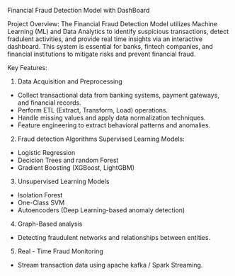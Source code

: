 Financial Fraud Detection Model with DashBoard

Project Overview:
The Financial Fraud Detection Model utilizes Machine Learning (ML) and Data Analytics to identify suspicious transactions,
detect fradulent activities, and provide real time insights via an interactive dashboard. This system is essential for banks,
fintech companies, and financial institutions to mitigate risks and prevent financial fraud.

Key Features:
1) Data Acquisition and Preprocessing
 - Collect transactional data from banking systems, payment gateways, and financial records.
 - Perform ETL (Extract, Transform, Load) operations.
 - Handle missing values and apply data normalization techniques.
 - Feature engineering to extract behavioral patterns and anomalies.
2) Fraud detection Algorithms
Supervised Learning Models:
 - Logistic Regression
 - Decicion Trees and random Forest
 - Gradient Boosting (XGBoost, LightGBM)
3) Unsupervised Learning Models
 - Isolation Forest
 - One-Class SVM
 - Autoencoders (Deep Learning-based anomaly detection)
4) Graph-Based analysis
 - Detecting fraudulent networks and relationships between entities.
5) Real - Time Fraud Monitoring
  - Stream transaction data using apache kafka / Spark Streaming. 


